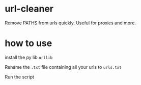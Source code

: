 # url-cleaner
Remove PATHS from urls quickly. Useful for proxies and more.

# how to use


install the py lib ``urllib``


Rename the ``.txt`` file containing all your urls to ``urls.txt``

Run the script
